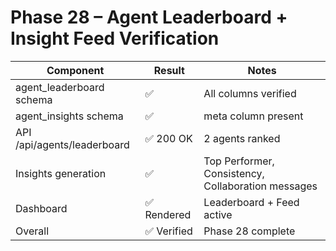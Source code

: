 ﻿# Phase 28 – Agent Leaderboard + Insight Feed Verification

| Component | Result | Notes |
|------------|---------|-------|
| agent_leaderboard schema | ✅ | All columns verified |
| agent_insights schema | ✅ | meta column present |
| API /api/agents/leaderboard | ✅ 200 OK | 2 agents ranked |
| Insights generation | ✅ | Top Performer, Consistency, Collaboration messages |
| Dashboard | ✅ Rendered | Leaderboard + Feed active |
| Overall | ✅ Verified | Phase 28 complete |
